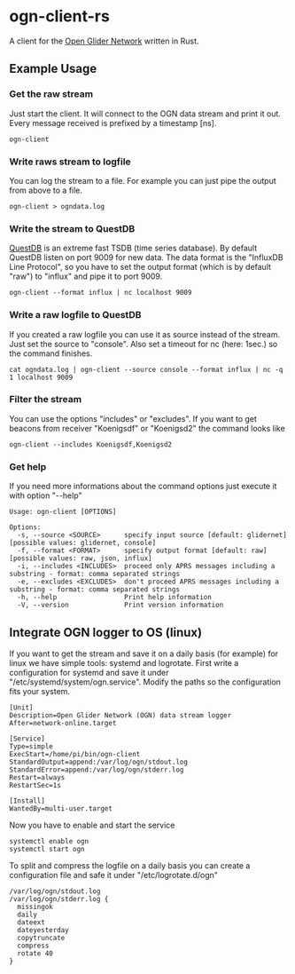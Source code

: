 # ogn-client-rs

A client for the [Open Glider Network](http://wiki.glidernet.org/) written in Rust.

## Example Usage

### Get the raw stream

Just start the client. It will connect to the OGN data stream and print it out. Every message received is prefixed by a timestamp [ns].

```ogn-client```

### Write raws stream to logfile

You can log the stream to a file. For example you can just pipe the output from above to a file.

```ogn-client > ogndata.log```

### Write the stream to QuestDB

[QuestDB](http://questdb.io) is an extreme fast TSDB (time series database). By default QuestDB listen on port 9009 for new data.
The data format is the "InfluxDB Line Protocol", so you have to set the output format (which is by default "raw") to "influx" and pipe it to port 9009.

```ogn-client --format influx | nc localhost 9009```

### Write a raw logfile to QuestDB

If you created a raw logfile you can use it as source instead of the stream. Just set the source to "console".
Also set a timeout for nc (here: 1sec.) so the command finishes.

```cat ogndata.log | ogn-client --source console --format influx | nc -q 1 localhost 9009```

### Filter the stream

You can use the options "includes" or "excludes". If you want to get beacons from receiver "Koenigsdf" or "Koenigsd2" the command looks like

```ogn-client --includes Koenigsdf,Koenigsd2```

### Get help

If you need more informations about the command options just execute it with option "--help"

```ogn-client --help
Usage: ogn-client [OPTIONS]

Options:
  -s, --source <SOURCE>      specify input source [default: glidernet] [possible values: glidernet, console]
  -f, --format <FORMAT>      specify output format [default: raw] [possible values: raw, json, influx]
  -i, --includes <INCLUDES>  proceed only APRS messages including a substring - format: comma separated strings
  -e, --excludes <EXCLUDES>  don't proceed APRS messages including a substring - format: comma separated strings
  -h, --help                 Print help information
  -V, --version              Print version information
```

## Integrate OGN logger to OS (linux)

If you want to get the stream and save it on a daily basis (for example) for linux we have simple tools: systemd and logrotate.
First write a configuration for systemd and save it under "/etc/systemd/system/ogn.service". Modify the paths so the configuration
fits your system.

```
[Unit]
Description=Open Glider Network (OGN) data stream logger
After=network-online.target

[Service]
Type=simple
ExecStart=/home/pi/bin/ogn-client
StandardOutput=append:/var/log/ogn/stdout.log
StandardError=append:/var/log/ogn/stderr.log
Restart=always
RestartSec=1s

[Install]
WantedBy=multi-user.target
```

Now you have to enable and start the service

```
systemctl enable ogn
systemctl start ogn
```

To split and compress the logfile on a daily basis you can create a configuration file and safe it under "/etc/logrotate.d/ogn"

```
/var/log/ogn/stdout.log
/var/log/ogn/stderr.log {
  missingok
  daily
  dateext
  dateyesterday
  copytruncate
  compress
  rotate 40
}
```


